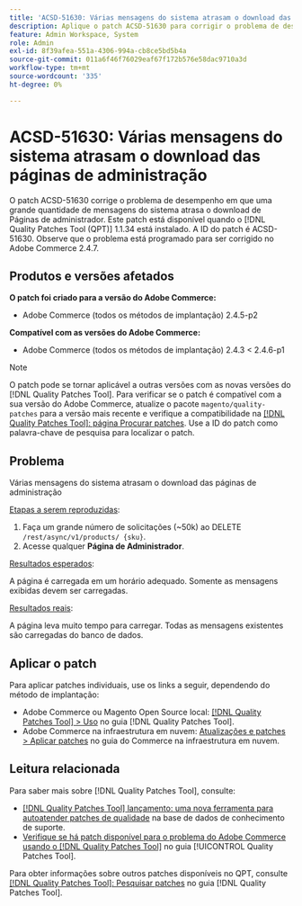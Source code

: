 ```yaml
---
title: 'ACSD-51630: Várias mensagens do sistema atrasam o download das páginas de administração'
description: Aplique o patch ACSD-51630 para corrigir o problema de desempenho do Adobe Commerce em que uma grande quantidade de mensagens do sistema atrasa o download de Páginas de Administração.
feature: Admin Workspace, System
role: Admin
exl-id: 8f39afea-551a-4306-994a-cb8ce5bd5b4a
source-git-commit: 011a6f46f76029eaf67f172b576e58dac9710a3d
workflow-type: tm+mt
source-wordcount: '335'
ht-degree: 0%

---
```


# ACSD-51630: Várias mensagens do sistema atrasam o download das páginas de administração

O patch ACSD-51630 corrige o problema de desempenho em que uma grande quantidade de mensagens do sistema atrasa o download de Páginas de administrador. Este patch está disponível quando o [!DNL Quality Patches Tool (QPT)] 1.1.34 está instalado. A ID do patch é ACSD-51630. Observe que o problema está programado para ser corrigido no Adobe Commerce 2.4.7.

## Produtos e versões afetados

**O patch foi criado para a versão do Adobe Commerce:**

* Adobe Commerce (todos os métodos de implantação) 2.4.5-p2

**Compatível com as versões do Adobe Commerce:**

* Adobe Commerce (todos os métodos de implantação) 2.4.3 &lt; 2.4.6-p1

>[!NOTE]
>
>O patch pode se tornar aplicável a outras versões com as novas versões do [!DNL Quality Patches Tool]. Para verificar se o patch é compatível com a sua versão do Adobe Commerce, atualize o pacote `magento/quality-patches` para a versão mais recente e verifique a compatibilidade na [[!DNL Quality Patches Tool]: página Procurar patches](https://experienceleague.adobe.com/tools/commerce-quality-patches/index.html?lang=pt-BR). Use a ID do patch como palavra-chave de pesquisa para localizar o patch.

## Problema

Várias mensagens do sistema atrasam o download das páginas de administração

<u>Etapas a serem reproduzidas</u>:

1. Faça um grande número de solicitações (~50k) ao DELETE `/rest/async/v1/products/ {sku}`.
1. Acesse qualquer **Página de Administrador**.

<u>Resultados esperados</u>:

A página é carregada em um horário adequado. Somente as mensagens exibidas devem ser carregadas.

<u>Resultados reais</u>:

A página leva muito tempo para carregar. Todas as mensagens existentes são carregadas do banco de dados.

## Aplicar o patch

Para aplicar patches individuais, use os links a seguir, dependendo do método de implantação:

* Adobe Commerce ou Magento Open Source local: [[!DNL Quality Patches Tool] > Uso](/help/tools/quality-patches-tool/usage.md) no guia [!DNL Quality Patches Tool].
* Adobe Commerce na infraestrutura em nuvem: [Atualizações e patches > Aplicar patches](https://experienceleague.adobe.com/docs/commerce-cloud-service/user-guide/develop/upgrade/apply-patches.html?lang=pt-BR) no guia do Commerce na infraestrutura em nuvem.

## Leitura relacionada

Para saber mais sobre [!DNL Quality Patches Tool], consulte:

* [[!DNL Quality Patches Tool] lançamento: uma nova ferramenta para autoatender patches de qualidade](https://experienceleague.adobe.com/pt-br/docs/commerce-operations/tools/quality-patches-tool/quality-patches-tool-to-self-serve-quality-patches) na base de dados de conhecimento de suporte.
* [Verifique se há patch disponível para o problema do Adobe Commerce usando o  [!DNL Quality Patches Tool]](/help/tools/quality-patches-tool/patches-available-in-qpt/check-patch-for-magento-issue-with-magento-quality-patches.md) no guia [!UICONTROL Quality Patches Tool].


Para obter informações sobre outros patches disponíveis no QPT, consulte [[!DNL Quality Patches Tool]: Pesquisar patches](https://experienceleague.adobe.com/tools/commerce-quality-patches/index.html?lang=pt-BR) no guia [!DNL Quality Patches Tool].

